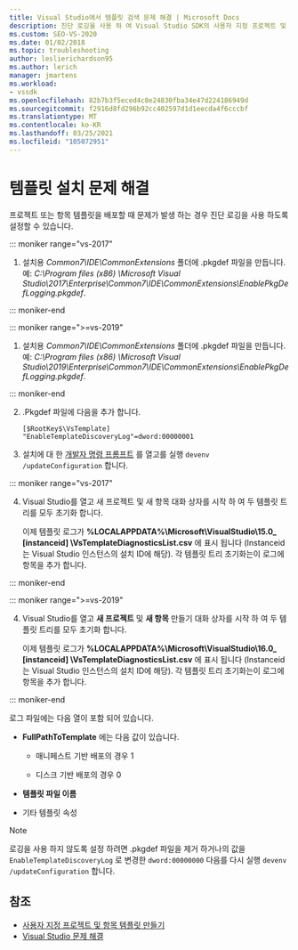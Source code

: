 ```yaml
---
title: Visual Studio에서 템플릿 검색 문제 해결 | Microsoft Docs
description: 진단 로깅을 사용 하 여 Visual Studio SDK의 사용자 지정 프로젝트 및 템플릿 배포 문제를 해결 하는 방법을 알아봅니다.
ms.custom: SEO-VS-2020
ms.date: 01/02/2018
ms.topic: troubleshooting
author: leslierichardson95
ms.author: lerich
manager: jmartens
ms.workload:
- vssdk
ms.openlocfilehash: 82b7b3f5eced4c8e24830fba34e47d224186949d
ms.sourcegitcommit: f2916d8fd296b92cc402597d1d1eecda4f6cccbf
ms.translationtype: MT
ms.contentlocale: ko-KR
ms.lasthandoff: 03/25/2021
ms.locfileid: "105072951"
---
```

# <a name="troubleshooting-template-installation"></a>템플릿 설치 문제 해결

프로젝트 또는 항목 템플릿을 배포할 때 문제가 발생 하는 경우 진단 로깅을 사용 하도록 설정할 수 있습니다.

::: moniker range="vs-2017"

1. 설치용 *Common7\IDE\CommonExtensions* 폴더에 .pkgdef 파일을 만듭니다. 예: *C:\Program files (x86) \Microsoft Visual Studio\2017\Enterprise\Common7\IDE\CommonExtensions\EnablePkgDefLogging.pkgdef*.

::: moniker-end

::: moniker range=">=vs-2019"

1. 설치용 *Common7\IDE\CommonExtensions* 폴더에 .pkgdef 파일을 만듭니다. 예: *C:\Program files (x86) \Microsoft Visual Studio\2019\Enterprise\Common7\IDE\CommonExtensions\EnablePkgDefLogging.pkgdef*.

::: moniker-end

2. .Pkgdef 파일에 다음을 추가 합니다.

    ```
    [$RootKey$\VsTemplate]
    "EnableTemplateDiscoveryLog"=dword:00000001
    ```

3. 설치에 대 한 [개발자 명령 프롬프트](../ide/reference/command-prompt-powershell.md) 를 열고를 실행 `devenv /updateConfiguration` 합니다.

::: moniker range="vs-2017"

4. Visual Studio를 열고 새 프로젝트 및 새 항목 대화 상자를 시작 하 여 두 템플릿 트리를 모두 초기화 합니다.

   이제 템플릿 로그가 **%LOCALAPPDATA%\Microsoft\VisualStudio\15.0_ [instanceid] \VsTemplateDiagnosticsList.csv** 에 표시 됩니다 (Instanceid는 Visual Studio 인스턴스의 설치 ID에 해당). 각 템플릿 트리 초기화는이 로그에 항목을 추가 합니다.

::: moniker-end

::: moniker range=">=vs-2019"

4. Visual Studio를 열고 **새 프로젝트** 및 **새 항목** 만들기 대화 상자를 시작 하 여 두 템플릿 트리를 모두 초기화 합니다.

   이제 템플릿 로그가 **%LOCALAPPDATA%\Microsoft\VisualStudio\16.0_ [instanceid] \VsTemplateDiagnosticsList.csv** 에 표시 됩니다 (Instanceid는 Visual Studio 인스턴스의 설치 ID에 해당). 각 템플릿 트리 초기화는이 로그에 항목을 추가 합니다.

::: moniker-end

로그 파일에는 다음 열이 포함 되어 있습니다.

- **FullPathToTemplate** 에는 다음 값이 있습니다.

  - 매니페스트 기반 배포의 경우 1

  - 디스크 기반 배포의 경우 0

- **템플릿 파일 이름**

- 기타 템플릿 속성

> [!NOTE]
> 로깅을 사용 하지 않도록 설정 하려면 .pkgdef 파일을 제거 하거나의 값을 `EnableTemplateDiscoveryLog` 로 변경한 `dword:00000000` 다음를 다시 실행 `devenv /updateConfiguration` 합니다.

## <a name="see-also"></a>참조

- [사용자 지정 프로젝트 및 항목 템플릿 만들기](creating-custom-project-and-item-templates.md)
- [Visual Studio 문제 해결](/troubleshoot/visualstudio/welcome-visual-studio/)
